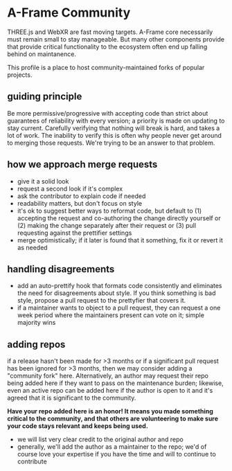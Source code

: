 # A-Frame Community

THREE.js and WebXR are fast moving targets. A-Frame core necessarily must remain small to stay manageable. But many other components provide that provide critical functionality to the ecosystem often end up falling behind on maintanence.

This profile is a place to host community-maintained forks of popular projects. 

## guiding principle
Be more permissive/progressive with accepting code than strict about guarantees of reliability with every version; a priority is made on updating to stay current. Carefully verifying that nothing will break is hard, and takes a lot of work. The inability to verify this is often why people never get around to merging those requests. We're trying to be an answer to that problem.

## how we approach merge requests
- give it a solid look
- request a second look if it's complex
- ask the contributor to explain code if needed
- readability matters, but don't focus on style
- it's ok to suggest better ways to reformat code, but default to (1) accepting the request and co-authoring the change directly yourself or (2) making the change separately after their request or (3) pull requesting against the prettifier settings
- merge optimistically; if it later is found that it something, fix it or revert it as needed

## handling disagreements
- add an auto-prettify hook that formats code consistently and eliminates the need for disagreements about style. If you think something is bad style, propose a pull request to the prettyfier that covers it. 
- if a maintainer wants to object to a pull request, they can request a one week period where the maintainers present can vote on it; simple majority wins

## adding repos
if a release hasn't been made for >3 months or if a significant pull request has been ignored for >3 months, then we may consider adding a "community fork" here. Alternatively, an author may request their repo being added here if they want to pass on the maintenance burden; likewise, even an active repo can be added here if the author is open to it and it's agreed that it is significant to the community.

**Have your repo added here is an honor! It means you made something critical to the community, and that others are volunteering to make sure your code stays relevant and keeps being used.**
- we will list very clear credit to the original author and repo
- generally, we'll add the author as a maintainer to the repo; we'd of course love your expertise if you have the time and will to continue to contribute
